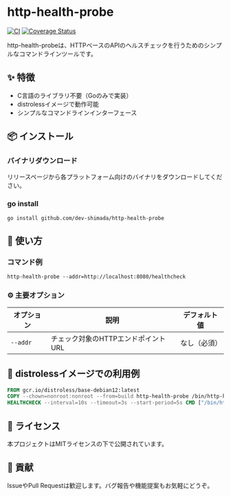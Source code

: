# http-health-probe

[![CI](https://github.com/your-org/http-health-probe/actions/workflows/coveralls.yaml/badge.svg)](https://github.com/your-org/http-health-probe/actions)
[![Coverage Status](https://coveralls.io/repos/github/your-org/http-health-probe/badge.svg?branch=main)](https://coveralls.io/github/your-org/http-health-probe?branch=main)

http-health-probeは、HTTPベースのAPIのヘルスチェックを行うためのシンプルなコマンドラインツールです。

## ✨ 特徴

- C言語のライブラリ不要（Goのみで実装）
- distrolessイメージで動作可能
- シンプルなコマンドラインインターフェース

## 📦 インストール

### バイナリダウンロード

リリースページから各プラットフォーム向けのバイナリをダウンロードしてください。

### go install

```shell
go install github.com/dev-shimada/http-health-probe
```

## 🚀 使い方

### コマンド例

```shell
http-health-probe --addr=http://localhost:8080/healthcheck
```

### ⚙️ 主要オプション

| オプション      | 説明                                         | デフォルト値         |
|----------------|----------------------------------------------|---------------------|
| `--addr`        | チェック対象のHTTPエンドポイントURL           | なし（必須）        |

## 🐳 distrolessイメージでの利用例

```Dockerfile
FROM gcr.io/distroless/base-debian12:latest
COPY --chown=nonroot:nonroot --from=build http-health-probe /bin/http-health-probe
HEALTHCHECK --interval=10s --timeout=3s --start-period=5s CMD ["/bin/http-health-probe", "--addr=http://localhost:3000"]
```

## 📝 ライセンス

本プロジェクトはMITライセンスの下で公開されています。

## 🤝 貢献

IssueやPull Requestは歓迎します。バグ報告や機能提案もお気軽にどうぞ。
